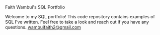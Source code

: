 Faith Wambui's SQL Portfolio

Welcome to my SQL portfolio! This code repository contains examples of SQL I've written. Feel free to take a look and reach out if you have any questions. wambuifaith2@gmail.com 

